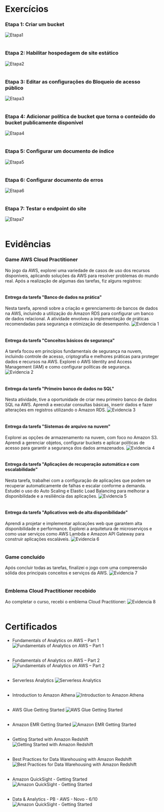 # Exercícios

### Etapa 1: Criar um bucket
![Etapa1](exercicios/etapa_1.webp)<br></br>

### Etapa 2: Habilitar hospedagem de site estático
![Etapa2](exercicios/etapa_2.webp)<br></br>

### Etapa 3: Editar as configurações do Bloqueio de acesso público
![Etapa3](exercicios/etapa_3.webp)<br></br>

### Etapa 4: Adicionar política de bucket que torna o conteúdo do bucket publicamente disponível
![Etapa4](exercicios/etapa_4.webp)<br></br>

### Etapa 5: Configurar um documento de índice
![Etapa5](exercicios/etapa_5.webp)<br></br>

### Etapa 6: Configurar documento de erros
![Etapa6](exercicios/etapa_6.webp)<br></br>

### Etapa 7: Testar o endpoint do site
![Etapa7](exercicios/etapa_7.webp)<br></br>


# Evidências

### Game AWS Cloud Practitioner
No jogo da AWS, explorei uma variedade de casos de uso dos recursos disponíveis, aplicando soluções da AWS para resolver problemas do mundo real. Após a realização de algumas das tarefas, fiz alguns registros:<br></br>

#### Entrega da tarefa "Banco de dados na prática"
Nesta tarefa, aprendi sobre a criação e gerenciamento de bancos de dados na AWS, incluindo a utilização do Amazon RDS para configurar um banco de dados relacional. A atividade envolveu a implementação de práticas recomendadas para segurança e otimização de desempenho.
![Evidencia 1](evidencias/evidencia_1.webp)<br></br>

#### Entrega da tarefa "Conceitos básicos de segurança"
A tarefa focou em princípios fundamentais de segurança na nuvem, incluindo controle de acesso, criptografia e melhores práticas para proteger dados e recursos na AWS. Explorei o AWS Identity and Access Management (IAM) e como configurar políticas de segurança.
![Evidencia 2](evidencias/evidencia_2.webp)<br></br>

#### Entrega da tarefa "Primeiro banco de dados no SQL"
Nesta atividade, tive a oportunidade de criar meu primeiro banco de dados SQL na AWS. Aprendi a executar consultas básicas, inserir dados e fazer alterações em registros utilizando o Amazon RDS.
![Evidencia 3](evidencias/evidencia_3.webp)<br></br>

#### Entrega da tarefa "Sistemas de arquivo na nuvem"
Explorei as opções de armazenamento na nuvem, com foco no Amazon S3. Aprendi a gerenciar objetos, configurar buckets e aplicar políticas de acesso para garantir a segurança dos dados armazenados.
![Evidencia 4](evidencias/evidencia_4.webp)<br></br>

#### Entrega da tarefa "Aplicações de recuperação automática e com escalabilidade"
Nesta tarefa, trabalhei com a configuração de aplicações que podem se recuperar automaticamente de falhas e escalar conforme a demanda. Estudei o uso do Auto Scaling e Elastic Load Balancing para melhorar a disponibilidade e a resiliência das aplicações.
![Evidencia 5](evidencias/evidencia_5.webp)<br></br>

#### Entrega da tarefa "Aplicativos web de alta disponibilidade"
Aprendi a projetar e implementar aplicações web que garantem alta disponibilidade e performance. Explorei a arquitetura de microserviços e como usar serviços como AWS Lambda e Amazon API Gateway para construir aplicações escaláveis.
![Evidencia 6](evidencias/evidencia_6.webp)<br></br>

### Game concluído
Após concluir todas as tarefas, finalizei o jogo com uma compreensão sólida dos principais conceitos e serviços da AWS.
![Evidencia 7](evidencias/evidencia_7.webp)<br></br>

### Emblema Cloud Practitioner recebido
Ao completar o curso, recebi o emblema Cloud Practitioner:
![Evidencia 8](evidencias/evidencia_8.webp)<br></br>


# Certificados

- Fundamentals of Analytics on AWS – Part 1
![Fundamentals of Analytics on AWS – Part 1](certificados/Fundamentals_of_analytics_on_AWS_pt1.jpg)<br></br>

- Fundamentals of Analytics on AWS – Part 2
![Fundamentals of Analytics on AWS – Part 2](certificados/Fundamentals_of_Analytics_on_AWS_pt2.jpg)<br></br>

- Serverless Analytics
![Serverless Analytics](certificados/Serverless_Analytics.jpg)<br></br>

- Introduction to Amazon Athena
![Introduction to Amazon Athena](certificados/Introduction_to_Amazon_Athena.jpg)<br></br>

- AWS Glue Getting Started
![AWS Glue Getting Started](certificados/AWS_Glue_Getting_Started.jpg)<br></br>

- Amazon EMR Getting Started
![Amazon EMR Getting Started](certificados/Amazon_EMR_Getting_Started.jpg)<br></br>

- Getting Started with Amazon Redshift
![Getting Started with Amazon Redshift](certificados/Amazon_Redshift_Getting_Started.jpg)<br></br>

- Best Practices for Data Warehousing with Amazon Redshift
![Best Practices for Data Warehousing with Amazon Redshift](certificados/Best_Practices_for_Data_Warehousing_with_Amazon_Redshift.jpg)<br></br>

- Amazon QuickSight - Getting Started
![Amazon QuickSight - Getting Started](certificados/Amazon_QuickSight-Getting_Started.jpg)<br></br>

- Data & Analytics - PB - AWS - Novo - 6/10
![Amazon QuickSight - Getting Started](certificados/Data&Analytics6.jpg)<br></br>








